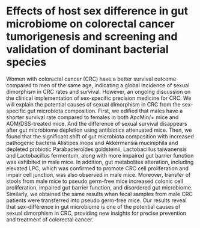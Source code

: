 # Effects of host sex difference in gut microbiome on colorectal cancer tumorigenesis and screening and validation of dominant bacterial species
Women with colorectal cancer (CRC) have a better survival outcome compared to men of the same age, indicating a global incidence of sexual dimorphism in CRC rates and survival. However, an ongoing discussion on the clinical implementation of sex-specific precision medicine for CRC. We will explain the potential causes of sexual dimorphism in CRC from the sex-specific gut microbiota composition. First, we edified that males have a shorter survival rate compared to females in both ApcMin/+ mice and AOM/DSS-treated mice. And the difference of sexual survival disappears after gut microbiome depletion using antibiotics attenuated mice. Then, we found that the significant shift of gut microbiota composition with increased pathogenic bacteria Alistipes inops and Akkermansia muciniphila and depleted probiotic Parabacteroides goldsteinii, Lactobacillus taiwanensis and Lactobacillus fermentum, along with more impaired gut barrier function was exhibited in male mice. In addition, gut metabolites alteration, including elevated LPC, which was confirmed to promote CRC cell proliferation and impair cell junction, was also observed in male mice. Moreover, transfer of stools from male mice to pseudo germ-free mice increased colonic cell proliferation, impaired gut barrier function, and disordered gut microbiome. Similarly, we obtained the same results when fecal samples from male CRC patients were transferred into pseudo germ-free mice. Our results reveal that sex-difference in gut microbiome is one of the potential causes of sexual dimorphism in CRC, providing new insights for precise prevention and treatment of colorectal cancer.
